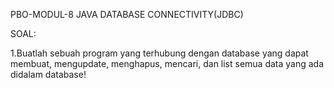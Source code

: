 PBO-MODUL-8 JAVA DATABASE CONNECTIVITY(JDBC)

SOAL:

1.Buatlah sebuah program yang terhubung dengan database yang dapat
membuat, mengupdate, menghapus, mencari, dan list semua data yang ada
didalam database!
